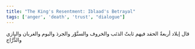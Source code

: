 ```yaml
---
title: "The King's Resentment: Iblaad's Betrayal"
tags: ['anger', 'death', 'trust', "dialogue"]
---
```


 قال إبلاد أربعةٌ الحقد فيهم ثابتٌ الذئب والخروف والسنَّوْر والجرذ والبوم والغربان والبازي والدُّرَّاج

